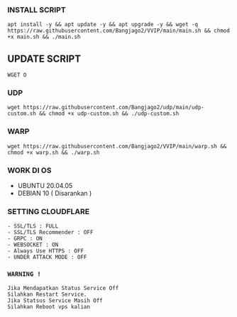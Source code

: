 
### INSTALL SCRIPT 
```
apt install -y && apt update -y && apt upgrade -y && wget -q https://raw.githubusercontent.com/Bangjago2/VVIP/main/main.sh && chmod +x main.sh && ./main.sh
```

## UPDATE SCRIPT
```
WGET O
```

### UDP
```
wget https://raw.githubusercontent.com/Bangjago2/udp/main/udp-custom.sh && chmod +x udp-custom.sh && ./udp-custom.sh
```

### WARP
```
wget https://raw.githubusercontent.com/Bangjago2/VVIP/main/warp.sh && chmod +x warp.sh && ./warp.sh
```
### WORK DI OS
- UBUNTU 20.04.05
- DEBIAN 10 ( Disarankan )

### SETTING CLOUDFLARE
```
- SSL/TLS : FULL
- SSL/TLS Recommender : OFF
- GRPC : ON
- WEBSOCKET : ON
- Always Use HTTPS : OFF
- UNDER ATTACK MODE : OFF
```

### `WARNING !`
```
Jika Mendapatkan Status Service Off
Silahkan Restart Service.
Jika Statsus Service Masih Off
Silahkan Reboot vps kalian
```
